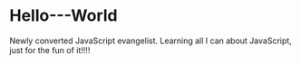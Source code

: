 # Hello---World

Newly converted JavaScript evangelist. Learning all I can about JavaScript, just for the fun of it!!!!
